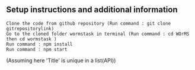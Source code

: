 ## Setup instructions and additional information 
    Clone the code from github repository (Run command : git clone gitrepositorylink)
    Go to the cloned folder wormstask in terminal (Run command : cd WOrMS  then cd wormstask )
    Run command : npm install
    Run command : npm start
 
(Assuming  here 'Title' is unique in a list(API))








